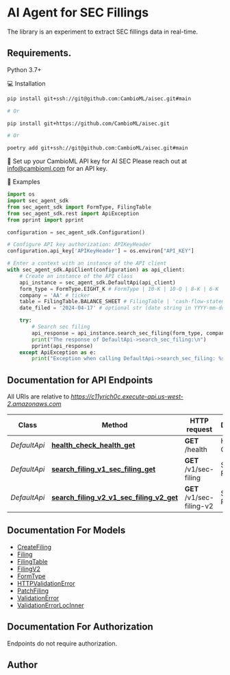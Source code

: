# AI Agent for SEC Fillings
The library is an experiment to extract SEC fillings data in real-time.

## Requirements.

Python 3.7+

💻 Installation

```sh
pip install git+ssh://git@github.com:CambioML/aisec.git#main

# Or

pip install git+https://github.com/CambioML/aisec.git

# Or

poetry add git+ssh://git@github.com:CambioML/aisec.git#main
```

🌱 Set up your CambioML API key for AI SEC
Please reach out at info@cambioml.com for an API key.

📜 Examples

```python
import os
import sec_agent_sdk
from sec_agent_sdk import FormType, FilingTable
from sec_agent_sdk.rest import ApiException
from pprint import pprint

configuration = sec_agent_sdk.Configuration()

# Configure API key authorization: APIKeyHeader
configuration.api_key['APIKeyHeader'] = os.environ["API_KEY"]

# Enter a context with an instance of the API client
with sec_agent_sdk.ApiClient(configuration) as api_client:
    # Create an instance of the API class
    api_instance = sec_agent_sdk.DefaultApi(api_client)
    form_type = FormType.EIGHT_K # FormType | 10-K | 10-Q | 8-K | 6-K
    company = 'AA' # ticker
    table = FilingTable.BALANCE_SHEET # FilingTable | 'cash-flow-statement' | 'income-statement' | 'balance-sheet' | 'business-segments-and-kpis'
    date_filed = '2024-04-17' # optional str (date string in YYYY-mm-dd) or None(the latest filing will be retrieved)

    try:
        # Search sec filing
        api_response = api_instance.search_sec_filing(form_type, company, table, date_filed)
        print("The response of DefaultApi->search_sec_filing:\n")
        pprint(api_response)
    except ApiException as e:
        print("Exception when calling DefaultApi->search_sec_filing: %s\n" % e)

```

## Documentation for API Endpoints

All URIs are relative to *https://c11yrich0c.execute-api.us-west-2.amazonaws.com*

Class | Method | HTTP request | Description
------------ | ------------- | ------------- | -------------
*DefaultApi* | [**health_check_health_get**](docs/DefaultApi.md#health_check_health_get) | **GET** /health | Health Check
*DefaultApi* | [**search_filing_v1_sec_filing_get**](docs/DefaultApi.md#search_filing_v1_sec_filing_get) | **GET** /v1/sec-filing | Search Filing
*DefaultApi* | [**search_filing_v2_v1_sec_filing_v2_get**](docs/DefaultApi.md#search_filing_v2_v1_sec_filing_v2_get) | **GET** /v1/sec-filing-v2 | Search Filing V2


## Documentation For Models

 - [CreateFiling](docs/CreateFiling.md)
 - [Filing](docs/Filing.md)
 - [FilingTable](docs/FilingTable.md)
 - [FilingV2](docs/FilingV2.md)
 - [FormType](docs/FormType.md)
 - [HTTPValidationError](docs/HTTPValidationError.md)
 - [PatchFiling](docs/PatchFiling.md)
 - [ValidationError](docs/ValidationError.md)
 - [ValidationErrorLocInner](docs/ValidationErrorLocInner.md)


<a id="documentation-for-authorization"></a>
## Documentation For Authorization

Endpoints do not require authorization.


## Author





